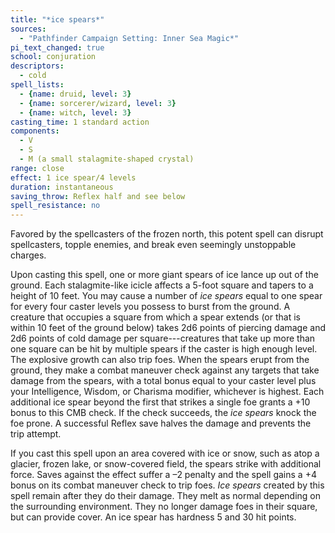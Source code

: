 ```yaml
---
title: "*ice spears*"
sources:
  - "Pathfinder Campaign Setting: Inner Sea Magic*"
pi_text_changed: true
school: conjuration
descriptors:
  - cold
spell_lists:
  - {name: druid, level: 3}
  - {name: sorcerer/wizard, level: 3}
  - {name: witch, level: 3}
casting_time: 1 standard action
components:
  - V
  - S
  - M (a small stalagmite-shaped crystal)
range: close
effect: 1 ice spear/4 levels
duration: instantaneous
saving_throw: Reflex half and see below
spell_resistance: no
---
```


Favored by the spellcasters of the frozen north, this potent spell can disrupt spellcasters, topple enemies, and break even seemingly unstoppable charges.

Upon casting this spell, one or more giant spears of ice lance up out of the ground. Each stalagmite-like icicle affects a 5-foot square and tapers to a height of 10 feet. You may cause a number of *ice spears* equal to one spear for every four caster levels you possess to burst from the ground. A creature that occupies a square from which a spear extends (or that is within 10 feet of the ground below) takes 2d6 points of piercing damage and 2d6 points of cold damage per square---creatures that take up more than one square can be hit by multiple spears if the caster is high enough level. The explosive growth can also trip foes. When the spears erupt from the ground, they make a combat maneuver check against any targets that take damage from the spears, with a total bonus equal to your caster level plus your Intelligence, Wisdom, or Charisma modifier, whichever is highest. Each additional ice spear beyond the first that strikes a single foe grants a +10 bonus to this CMB check. If the check succeeds, the *ice spears* knock the foe prone. A successful Reflex save halves the damage and prevents the trip attempt.

If you cast this spell upon an area covered with ice or snow, such as atop a glacier, frozen lake, or snow-covered field, the spears strike with additional force. Saves against the effect suffer a –2 penalty and the spell gains a +4 bonus on its combat maneuver check to trip foes. *Ice spears* created by this spell remain after they do their damage. They melt as normal depending on the surrounding environment. They no longer damage foes in their square, but can provide cover. An ice spear has hardness 5 and 30 hit points.
